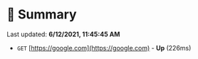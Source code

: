 # 📖 Summary
Last updated: **6/12/2021, 11:45:45 AM**

- `GET` [https://google.com](https://google.com) - **Up** (226ms)

